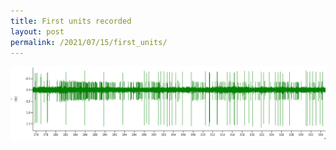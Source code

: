 ```yaml
---
title: First units recorded
layout: post
permalink: /2021/07/15/first_units/
---
```


<p align="center">
    <img width="800" style="border:0px solid #6495ED" src="/news/first_units.png">
</p>
